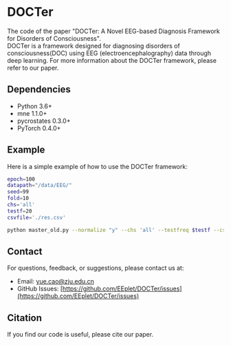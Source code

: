 # DOCTer
The code of the paper "DOCTer: A Novel EEG-based Diagnosis Framework for Disorders of Consciousness".  
DOCTer is a framework designed for diagnosing disorders of consciousness(DOC) using EEG (electroencephalography) data through deep learning. For more information about the DOCTer framework, please refer to our paper.

## Dependencies
- Python 3.6+
- mne 1.1.0+
- pycrostates 0.3.0+
- PyTorch 0.4.0+


## Example

Here is a simple example of how to use the DOCTer framework:

```bash
epoch=100
datapath="/data/EEG/"
seed=99
fold=10
chs='all'
testf=20
csvfile='./res.csv'

python master_old.py --normalize "y" --chs 'all' --testfreq $testf --csvfile $csvfile --fold $fold --timelen -1 --datapath $datapath --seed 99 --dropout 0.4 --weight_decay 0.0001 --epochs $epoch --batch_size 256 --lr 0.001 --clip 100 --model "DOCTer"  --cuda "cuda:0"
```

## Contact

For questions, feedback, or suggestions, please contact us at:

- Email: yue.cao@zju.edu.cn
- GitHub Issues: [https://github.com/EEplet/DOCTer/issues](https://github.com/EEplet/DOCTer/issues)

## Citation
If you find our code is useful, please cite our paper.

